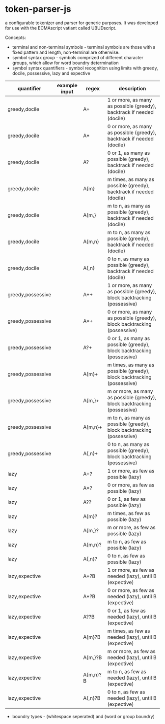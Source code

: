 # token-parser-js
a configurable tokenizer and parser for generic purposes.  It was developed for use with the ECMAscript vatiant called UBUDscript.

Concepts:
+ terminal and non-terminal symbols - terminal symbols are those with a fixed pattern and length, non-terminal are otherwise.
+ symbol syntax group - symbols comprized of different character groups, which allow for word boundry determination
+ symbol syntax quantifiers - symbol recognition using limits with greedy, docile, possessive, lazy and expective

quantifier        | example input   | regex    | description
----------------- | --------------- | -------- | -----------
greedy,docile     |                 | A+       | 1 or more, as many as possible (greedy), backtrack if needed (docile)
greedy,docile     |                 | A\*      | 0 or more, as many as possible (greedy), backtrack if needed (docile)
greedy,docile     |                 | A?       | 0 or 1, as many as possible (greedy), backtrack if needed (docile)
greedy,docile     |                 | A{m}     | m times, as many as possible (greedy), backtrack if needed (docile)
greedy,docile     |                 | A{m,}    | m to n, as many as possible (greedy), backtrack if needed (docile)
greedy,docile     |                 | A{m,n}   | m to n, as many as possible (greedy), backtrack if needed (docile)
greedy,docile     |                 | A{,n}    | 0 to n, as many as possible (greedy), backtrack if needed (docile)
greedy,possessive |                 | A++      | 1 or more, as many as possible (greedy), block backtracking (possessive)
greedy,possessive |                 | A\*+     | 0 or more, as many as possible (greedy), block backtracking (possessive)
greedy,possessive |                 | A?+      | 0 or 1, as many as possible (greedy), block backtracking (possessive)
greedy,possessive |                 | A{m}+    | m times, as many as possible (greedy), block backtracking (possessive)
greedy,possessive |                 | A{m,}+   | m or more, as many as possible (greedy), block backtracking (possessive)
greedy,possessive |                 | A{m,n}+  | m to n, as many as possible (greedy), block backtracking (possessive)
greedy,possessive |                 | A{,n}+   | 0 to n, as many as possible (greedy), block backtracking (possessive)
lazy              |                 | A+?      | 1 or more, as few as possible (lazy) 
lazy              |                 | A\*?     | 0 or more, as few as possible (lazy) 
lazy              |                 | A??      | 0 or 1, as few as possible (lazy) 
lazy              |                 | A{m}?    | m times, as few as possible (lazy) 
lazy              |                 | A{m,}?   | m or more, as few as possible (lazy) 
lazy              |                 | A{m,n}?  | m to n, as few as possible (lazy) 
lazy              |                 | A{,n}?   | 0 to n, as few as possible (lazy) 
lazy,expective    |                 | A+?B     | 1 or more, as few as needed (lazy), until B (expective) 
lazy,expective    |                 | A\*?B    | 0 or more, as few as needed (lazy), until B (expective) 
lazy,expective    |                 | A??B     | 0 or 1, as few as needed (lazy), until B (expective) 
lazy,expective    |                 | A{m}?B   | m times, as few as needed (lazy), until B (expective) 
lazy,expective    |                 | A{m,}?B  | m or more, as few as needed (lazy), until B (expective) 
lazy,expective    |                 | A{m,n}?B | m to n, as few as needed (lazy), until B (expective) 
lazy,expective    |                 | A{,n}?B  | 0 to n, as few as needed (lazy), until B (expective) 

+ boundry types - (whitespace seperated) and (word or group boundry)



